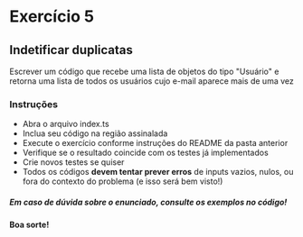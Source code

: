 # Exercício 5
## Indetificar duplicatas

Escrever um código que recebe uma lista de objetos do tipo "Usuário" e retorna uma lista de todos os usuários cujo e-mail aparece mais de uma vez

### Instruções
- Abra o arquivo index.ts
- Inclua seu código na região assinalada
- Execute o exercício conforme instruções do README da pasta anterior
- Verifique se o resultado coincide com os testes já implementados
- Crie novos testes se quiser
- Todos os códigos **devem tentar prever erros** de inputs vazios, nulos, ou fora do contexto do problema (e isso será bem visto!)

##### Em caso de dúvida sobre o enunciado, consulte os exemplos no código!



**Boa sorte!**


